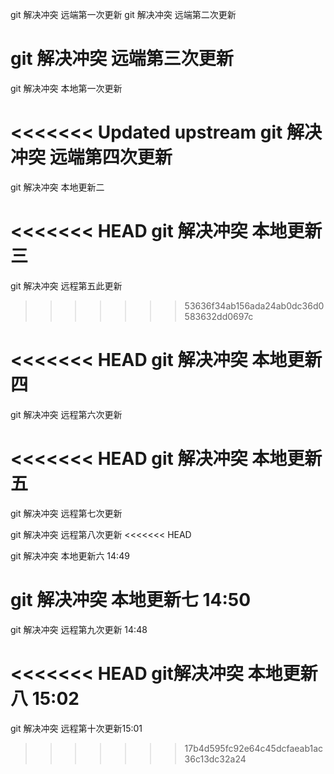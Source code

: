 git 解决冲突 远端第一次更新
git 解决冲突 远端第二次更新

git 解决冲突 远端第三次更新
=======

git 解决冲突 本地第一次更新

<<<<<<< Updated upstream
git 解决冲突 远端第四次更新
=======
git 解决冲突 本地更新二

<<<<<<< HEAD
git 解决冲突 本地更新三
=======
git 解决冲突 远程第五此更新
>>>>>>> 53636f34ab156ada24ab0dc36d0583632dd0697c

<<<<<<< HEAD
git 解决冲突 本地更新四
=======
git 解决冲突 远程第六次更新

<<<<<<< HEAD
git 解决冲突 本地更新五
=======
git 解决冲突 远程第七次更新

git 解决冲突 远程第八次更新
<<<<<<< HEAD

git 解决冲突 本地更新六 14:49

git 解决冲突 本地更新七 14:50
=======
git 解决冲突 远程第九次更新 14:48

<<<<<<< HEAD
git解决冲突 本地更新八 15:02
=======
git 解决冲突 远程第十次更新15:01
>>>>>>> 17b4d595fc92e64c45dcfaeab1ac36c13dc32a24
